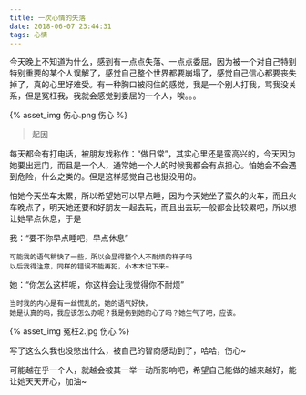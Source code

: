 ```yaml
---
title: 一次心情的失落
date: 2018-06-07 23:44:31
tags: 心情
---
```


今天晚上不知道为什么，感到有一点点失落、一点点委屈，因为被一个对自己特别特别重要的某个人误解了，感觉自己整个世界都要崩塌了，感觉自己信心都要丧失掉了，真的心里好难受。有一种胸口被闷住的感觉，我是一个别人打我，骂我没关系，但是冤枉我，我就会感觉到委屈的一个人，唉。。。

{% asset_img 伤心.png 伤心 %}

>起因

每天都会有打电话，被朋友戏称作：“做日常”，其实心里还是蛮高兴的，今天因为她要出远门，而且是一个人，通常她一个人的时候我都会有点担心。怕她会不会遇到危险，什么之类的。但是这样感觉自己也挺没用的。

怕她今天坐车太累，所以希望她可以早点睡，因为今天她坐了蛮久的火车，而且火车晚点了，明天她还要和好朋友一起去玩，而且出去玩一般都会比较累吧，所以想让她早点休息，于是

我：“要不你早点睡吧，早点休息”
    
    可能我的语气稍快了一些，所以会显得整个人不耐烦的样子吗
    以后我得注意，同样的错误不能再犯，小本本记下来~

她：“你怎么这样呢，你这样会让我觉得你不耐烦”

    当时我的内心是有一丝慌乱的，她的语气好快，
    她是认真的吗，我应该怎么办呢？我是伤到她的心了吗？她生气了吧，应该。

{% asset_img 冤枉2.jpg 伤心 %}

写了这么久我也没憋出什么，被自己的智商感动到了，哈哈，伤心~

可能越在乎一个人，就越会被其一举一动所影响吧，希望自己能做的越来越好，能让她天天开心，加油~ 

